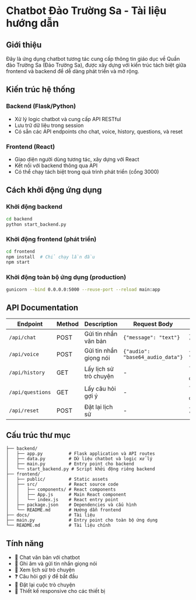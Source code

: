 # Chatbot Đảo Trường Sa - Tài liệu hướng dẫn

## Giới thiệu

Đây là ứng dụng chatbot tương tác cung cấp thông tin giáo dục về Quần đảo Trường Sa (Đảo Trường Sa), được xây dựng với kiến trúc tách biệt giữa frontend và backend để dễ dàng phát triển và mở rộng.

## Kiến trúc hệ thống

### Backend (Flask/Python)
- Xử lý logic chatbot và cung cấp API RESTful
- Lưu trữ dữ liệu trong session
- Có sẵn các API endpoints cho chat, voice, history, questions, và reset

### Frontend (React)
- Giao diện người dùng tương tác, xây dựng với React
- Kết nối với backend thông qua API
- Có thể chạy tách biệt trong quá trình phát triển (cổng 3000)

## Cách khởi động ứng dụng

### Khởi động backend

```bash
cd backend
python start_backend.py
```

### Khởi động frontend (phát triển)

```bash
cd frontend
npm install  # Chỉ chạy lần đầu
npm start
```

### Khởi động toàn bộ ứng dụng (production)

```bash
gunicorn --bind 0.0.0.0:5000 --reuse-port --reload main:app
```

## API Documentation

| Endpoint | Method | Description | Request Body | Response |
|----------|--------|-------------|--------------|----------|
| `/api/chat` | POST | Gửi tin nhắn văn bản | `{"message": "text"}` | `{"response": "bot answer"}` |
| `/api/voice` | POST | Gửi tin nhắn giọng nói | `{"audio": "base64_audio_data"}` | `{"response": "bot answer"}` |
| `/api/history` | GET | Lấy lịch sử trò chuyện | - | `{"history": [{message objects}]}` |
| `/api/questions` | GET | Lấy câu hỏi gợi ý | - | `{"questions": [{question objects}]}` |
| `/api/reset` | POST | Đặt lại lịch sử | - | `{"status": "success"}` |

## Cấu trúc thư mục

```
├── backend/
│   ├── app.py          # Flask application và API routes
│   ├── data.py         # Dữ liệu chatbot và logic xử lý
│   ├── main.py         # Entry point cho backend
│   └── start_backend.py # Script khởi động riêng backend
├── frontend/
│   ├── public/         # Static assets
│   ├── src/            # React source code
│   │   ├── components/ # React components
│   │   ├── App.js      # Main React component
│   │   └── index.js    # React entry point
│   ├── package.json    # Dependencies và cấu hình
│   └── README.md       # Hướng dẫn frontend
├── docs/               # Tài liệu
├── main.py             # Entry point cho toàn bộ ứng dụng
└── README.md           # Tài liệu chính
```

## Tính năng

- 💬 Chat văn bản với chatbot
- 🎤 Ghi âm và gửi tin nhắn giọng nói
- 📝 Xem lịch sử trò chuyện
- ❓ Câu hỏi gợi ý để bắt đầu
- 🔄 Đặt lại cuộc trò chuyện
- 📱 Thiết kế responsive cho các thiết bị